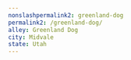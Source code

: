 ```yaml
---
﻿nonslashpermalink2: greenland-dog
permalink2: /greenland-dog/
alley: Greenland Dog
city: Midvale
state: Utah
---
```

